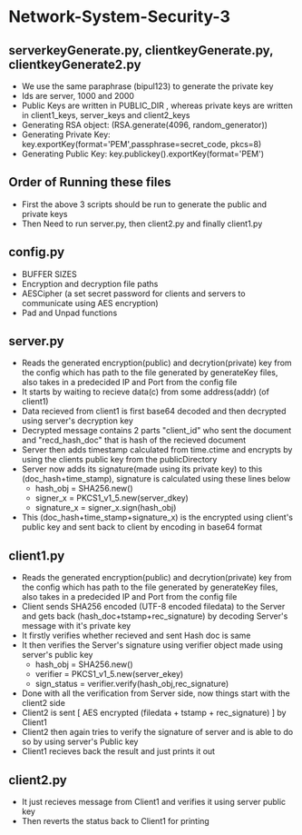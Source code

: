 # Network-System-Security-3

## serverkeyGenerate.py, clientkeyGenerate.py, clientkeyGenerate2.py
- We use the same paraphrase (bipul123) to generate the private key  
- Ids are server, 1000 and 2000  
- Public Keys are written in PUBLIC_DIR , whereas private keys are written in client1_keys, server_keys and client2_keys  
- Generating RSA object: (RSA.generate(4096, random_generator))  
- Generating Private Key: key.exportKey(format='PEM',passphrase=secret_code, pkcs=8)  
- Generating Public Key: key.publickey().exportKey(format='PEM')  

## Order of Running these files
- First the above 3 scripts should be run to generate the public and private keys
- Then Need to run server.py, then client2.py and finally client1.py

## config.py
- BUFFER SIZES
- Encryption and decryption file paths
- AESCipher (a set secret password for clients and servers to communicate using AES encryption)
- Pad and Unpad functions
## server.py
- Reads the generated encryption(public) and decrytion(private) key from the config which has path to the file generated by generateKey files, also takes in a predecided IP and Port from the config file
- It starts by waiting to recieve data(c) from some address(addr) (of client1)
- Data recieved from client1 is first base64 decoded and then decrypted using server's decryption key
- Decrypted message contains 2 parts "client_id" who sent the document and "recd_hash_doc" that is hash of the recieved document
- Server then adds timestamp calculated from time.ctime and encrypts by using the clients public key from the publicDirectory
- Server now adds its signature(made using its private key) to this (doc_hash+time_stamp), signature is calculated using these lines below
  - hash_obj = SHA256.new()
  - signer_x = PKCS1_v1_5.new(server_dkey)
  - signature_x = signer_x.sign(hash_obj)
- This (doc_hash+time_stamp+signature_x) is the encrypted using client's public key and sent back to client by encoding in base64 format
## client1.py
- Reads the generated encryption(public) and decrytion(private) key from the config which has path to the file generated by generateKey files, also takes in a predecided IP and Port from the config file
- Client sends SHA256 encoded (UTF-8 encoded filedata) to the Server and gets back (hash_doc+tstamp+rec_signature) by decoding Server's message with it's private key
- It firstly verifies whether recieved and sent Hash doc is same
- It then verifies the Server's signature using verifier object made using server's public key
  - hash_obj = SHA256.new()
  - verifier = PKCS1_v1_5.new(server_ekey)
  - sign_status =  verifier.verify(hash_obj,rec_signature)
- Done with all the verification from Server side, now things start with the client2 side
- Client2 is sent [ AES encrypted (filedata + tstamp  + rec_signature) ] by Client1
- Client2 then again tries to verify the signature of server and is able to do so by using server's Public key
- Client1 recieves back the result and just prints it out
## client2.py
- It just recieves message from Client1 and verifies it using server public key
- Then reverts the status back to Client1 for printing
